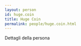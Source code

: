 ```yaml
---
layout: person
id: huge.coin
title: Huge Coin
permalink: people/huge.coin.html
---
```


Dettagli della persona